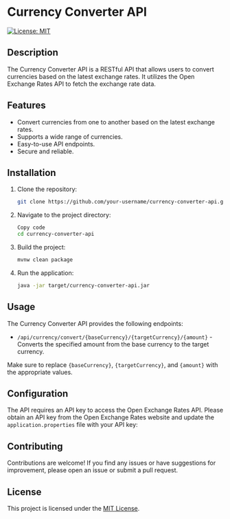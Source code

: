 # Currency Converter API

[![License: MIT](https://img.shields.io/badge/License-MIT-yellow.svg)](https://opensource.org/licenses/MIT)

## Description

The Currency Converter API is a RESTful API that allows users to convert currencies based on the latest exchange rates. It utilizes the Open Exchange Rates API to fetch the exchange rate data.

## Features

- Convert currencies from one to another based on the latest exchange rates.
- Supports a wide range of currencies.
- Easy-to-use API endpoints.
- Secure and reliable.

## Installation

1. Clone the repository:

   ```bash
   git clone https://github.com/your-username/currency-converter-api.git
2. Navigate to the project directory:
    ```bash
    Copy code
    cd currency-converter-api
3. Build the project:
    ```bash
    mvnw clean package
4. Run the application:
    ```bash
    java -jar target/currency-converter-api.jar
## Usage

The Currency Converter API provides the following endpoints:

- `/api/currency/convert/{baseCurrency}/{targetCurrency}/{amount}` - Converts the specified amount from the base currency to the target currency.

Make sure to replace `{baseCurrency}`, `{targetCurrency}`, and `{amount}` with the appropriate values.

## Configuration

The API requires an API key to access the Open Exchange Rates API. Please obtain an API key from the Open Exchange Rates website and update the `application.properties` file with your API key:


## Contributing

Contributions are welcome! If you find any issues or have suggestions for improvement, please open an issue or submit a pull request.

## License

This project is licensed under the [MIT License](https://opensource.org/licenses/MIT).
